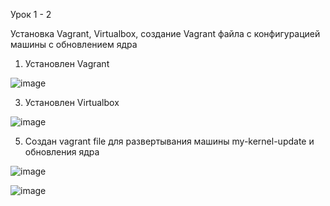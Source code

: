 Урок 1 - 2

Установка Vagrant, Virtualbox, создание Vagrant файла с конфигурацией машины с обновлением ядра

1. Установлен Vagrant
   
![image](https://github.com/user-attachments/assets/e3547ca9-de51-44f2-be99-3cc480956730)

3. Установлен Virtualbox
   
![image](https://github.com/user-attachments/assets/7cd8fac0-f800-42b8-8e5a-e3e7840db18b)

5.  Создан vagrant file для развертывания машины my-kernel-update и обновления ядра 

![image](https://github.com/user-attachments/assets/5e1a873b-51b7-4688-9c77-0d26c3ab3b60)



![image](https://github.com/user-attachments/assets/974859a6-159d-4666-a7c4-b6d269c89a83)

